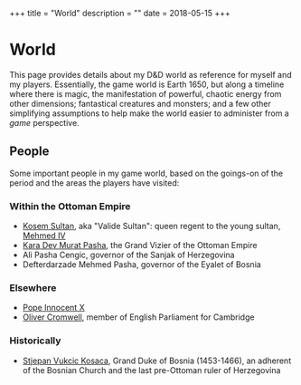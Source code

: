 +++
title = "World"
description = ""
date = 2018-05-15
+++
# World

This page provides details about my D&D world as reference for myself and my players.
Essentially, the game world is Earth 1650, but along a timeline where there is magic, the manifestation of powerful, chaotic energy from other dimensions; fantastical creatures and monsters; and a few other simplifying assumptions to help make the world easier to administer from a *game* perspective.

## People

Some important people in my game world, based on the goings-on of the period and the areas the players have visited:

### Within the Ottoman Empire
* [Kosem Sultan](https://en.wikipedia.org/wiki/K%C3%B6sem_Sultan), aka "Valide Sultan": queen regent to the young sultan, [Mehmed IV](https://en.wikipedia.org/wiki/Mehmed_IV)
* [Kara Dev Murat Pasha](https://en.wikipedia.org/wiki/Kara_Murat_Pasha), the Grand Vizier of the Ottoman Empire
* Ali Pasha Cengic, governor of the Sanjak of Herzegovina
* Defterdarzade Mehmed Pasha, governor of the Eyalet of Bosnia

### Elsewhere
* [Pope Innocent X](https://en.wikipedia.org/wiki/Pope_Innocent_X)
* [Oliver Cromwell](https://en.wikipedia.org/wiki/Oliver_Cromwell), member of English Parliament for Cambridge

### Historically
* [Stjepan Vukcic Kosaca](https://en.wikipedia.org/wiki/Stjepan_Vuk%C4%8Di%C4%87_Kosa%C4%8Da), Grand Duke of Bosnia (1453-1466), an adherent of the Bosnian Church and the last pre-Ottoman ruler of Herzegovina
